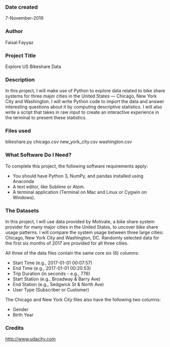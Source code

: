 ### Date created
7-November-2019

### Author
Faisal Fayyaz

### Project Title
Explore US Bikeshare Data

### Description
In this project, I will make use of Python to explore data related to bike share
systems for three major cities in the United States — Chicago, New York City and
Washington.  I will write Python code to import the data and answer interesting
questions about it by computing descriptive statistics.  I will also write a script
that takes in raw input to create an interactive experience in the terminal to
present these statistics.

### Files used
bikeshare.py
chicago.csv
new_york_city.csv
washington.csv

### What Software Do I Need?
To complete this project, the following software requirements apply:
-  You should have Python 3, NumPy, and pandas installed using Anaconda
-  A text editor, like Sublime or Atom.
-  A terminal application (Terminal on Mac and Linux or Cygwin on Windows).

### The Datasets
In this project, I will use data provided by Motivate, a bike share system provider
for many major cities in the United States, to uncover bike share usage patterns.
I will compare the system usage between three large cities: Chicago, New York City
and Washington, DC.  Randomly selected data for the first six months of 2017 are
provided for all three cities.

All three of the data files contain the same core six (6) columns:
-  Start Time (e.g., 2017-01-01 00:07:57)
-  End Time (e.g., 2017-01-01 00:20:53)
-  Trip Duration (in seconds - e.g., 776)
-  Start Station (e.g., Broadway & Barry Ave)
-  End Station (e.g., Sedgwick St & North Ave)
-  User Type (Subscriber or Customer)

The Chicago and New York City files also have the following two columns:
-  Gender
-  Birth Year

### Credits
http://www.udacity.com
